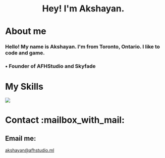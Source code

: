 <h1 align=center>Hey! I'm Akshayan.</h1>

<h1>About me</h1>
<h3>Hello! My name is Akshayan. I'm from Toronto, Ontario. I like to code and game.</h3>
<h3>• Founder of AFHStudio and Skyfade</h3>
<h1>My Skills</h1>
  <a href="https://skillicons.dev">
    <img src="https://skillicons.dev/icons?i=html,css,js,bots,cloudflare" />
  </a>
<h1>Contact :mailbox_with_mail:</h1>
<h2>Email me:</h2>
<a href="mailto:akshayan@afhstudio.ml?subject:Hello!"<h3>akshayan@afhstudio.ml</h3></a>
